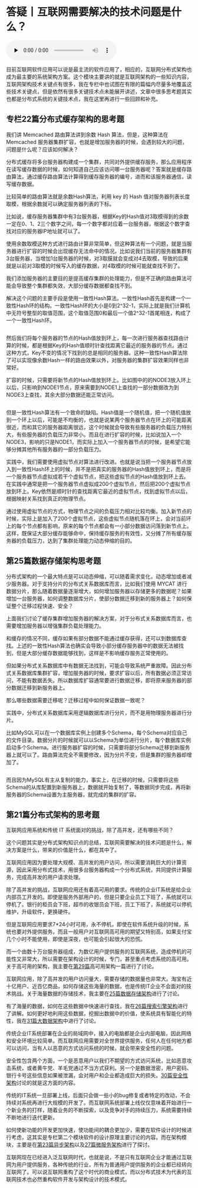 # 答疑丨互联网需要解决的技术问题是什么？

<audio id="audio" title="答疑丨互联网需要解决的技术问题是什么？" controls="" preload="none"><source id="mp3" src="https://static001.geekbang.org/resource/audio/5e/4e/5eda7fbe9a5e2f9d539260a70f08d14e.mp3"></audio>

目前互联网软件应用可以说是最主流的软件应用了，相应的，互联网分布式架构也成为最主要的系统架构方案。这个模块主要讲的就是互联网架构的一些知识内容，互联网架构技术关键点有很多，我在专栏中也试图在有限的篇幅内尽量多地覆盖这些技术关键点，但是依然有很多关键技术点未能展开讲述，文章中很多思考题其实也都是分布式系统的关键技术点，我在这里再进行一些回顾和补充。

## 专栏22篇分布式缓存架构的思考题

> 
我们讲 Memcached 路由算法讲到余数 Hash 算法，但是，这种算法在 Memcached 服务器集群扩容，也就是增加服务器的时候，会遇到较大的问题，问题是什么呢？应该如何解决？


分布式缓存将多台服务器构建成一个集群，共同对外提供缓存服务，那么应用程序在读写缓存数据的时候，如何知道自己应该访问哪一台服务器呢？答案就是缓存路由算法，通过缓存路由算法计算得到缓存服务器的编号，进而和该服务器通信，读写缓存数据。

比较简单的路由算法就是余数Hash算法，利用 key 的 Hash 值对服务器列表长度取模，根据余数就可以确定服务器列表的下标。

比如说，缓存服务器集群中有3台服务器，根据Key的Hash值对3取模得到的余数一定在0、1、2三个数字之间，每一个数字都对应着一台服务器，根据这个数字查找对应的服务器IP地址就可以了。

使用余数取模这种方式进行路由计算非常简单，但这种算法有一个问题，就是当服务器进行扩容的时候会出现缓存无法命中的情况。比如说我们当前的服务器集群有3台服务器，当增加1台服务器的时候，对3取膜就会变成对4去取模，导致的后果就是以前对3取模的时候写入的缓存数据，对4取模的时候可能就查找不到了。

我们添加服务器的主要目的是提高缓存集群的处理能力，但是不正确的路由算法可能会导致整个集群都失效，大部分缓存数据都查找不到。

解决这个问题的主要手段是使用一致性Hash算法。一致性Hash首先是构建一个一致性Hash环的结构。一致性Hash环的大小是0到2^32-1，实际上就是我们计算机中无符号整型的取值范围，这个取值范围0和最后一个值2^32-1首尾相连，构成了一个一致性Hash环。

<img src="https://static001.geekbang.org/resource/image/44/0c/4455936c6951284c8b8d0ef63b3b2a0c.png" alt="">

然后我们将每个服务器的节点的Hash值放到环上，每一次进行服务器查找路由计算的时候，都是根据Key的Hash值顺时针查找距离它最近的服务器的节点。通过这种方式，Key不变的情况下找到的总是相同的服务器。这种一致性Hash算法除了可以实现像余数Hash一样的路由效果以外，对服务器的集群扩容效果同样也非常好。

扩容的时候，只需要将新节点的Hash值放到环上。比如图中的的NODE3放入环上以后，只影响到NODE1节点，原来需要到NODE1上查找的一部分数据改为到NODE3上查找，其余大部分数据还能正常访问。

<img src="https://static001.geekbang.org/resource/image/6e/4c/6e4981953515fbb2300d0af61dd2a74c.png" alt="">

但是一致性Hash算法有一个致命的缺陷。Hash值是一个随机值，把一个随机值放到一个环上以后，可能是不均衡的，也就是说某两个服务器节点在环上的可能距离很近，而和其它的服务器距离很远，这个时候就会导致有些服务器的负载压力特别大，有些服务器的负载压力非常小。而且在进行扩容的时候，比如说加入一个NODE3，影响的只是NODE1，而实际上加入一个服务器节点的时候，是希望它能够分摊其他所有服务器的一部分负载压力。

实践中，我们需要使用虚拟节点对算法进行改进。也就是说当把一个服务器节点放入到一致性Hash环上的时候，并不是把真实的服务器的Hash值放到环上，而是将一个服务器节点虚拟成若干个虚拟节点，把这些虚拟节点的Hash值放到环上去。在实践中通常是把一个服务器节点虚拟成200个虚拟节点，然后把200个虚拟节点放到环上。Key依然是顺时针的查找距离它最近的虚拟节点，找到虚拟节点以后，根据映射关系找到真正的物理节点。

通过使用虚拟节点的方式，物理节点之间的负载压力相对比较均衡。加入新节点的时候，实际上是加入了200个虚拟节点，这些虚拟节点随机落在环上，会对当前环上的每个节点都有影响，原来的每个节点都会有一小部分数据访问落到新节点上。这样，既保证大部分缓存能够命中，保持缓存服务的有效性，又分摊了所有缓存服务器的负载压力，达到了集群处理能力动态伸缩的目的。

## 第25篇数据存储架构思考题

> 
分布式架构的一个最大特点是可以动态伸缩，可以随着需求变化，动态增加或者减少服务器。对于支持分片的分布式关系数据库而言，比如我们使用 MYCAT 进行数据分片，那么随着数据量逐渐增大，如何增加服务器以存储更多的数据呢？如果增加一台服务器，如何调整数据库分片，使部分数据迁移到新的服务器上？如何保证整个迁移过程快速、安全？


上面我们讨论了缓存集群增加服务器的解决方案，对于分布式关系数据库而言，也需要增加服务器以增强集群负载处理能力。

和缓存的情况不同，缓存如果有部分数据不能通过缓存获得，还可以到数据库查找。上述的一致性Hash算法也确实会导致小部分缓存服务器中的数据无法被找到，但是大部分缓存数据能够找到，这样是不影响缓存服务正常使用的。

但如果分布式关系数据库中有数据无法找到，可能会导致系统严重故障。因此分布式关系数据库集群扩容，增加服务器的时候，要求扩容以后，所有数据必须正常访问，不能有数据丢失。所以数据库扩容通常要进行数据迁移，即将原来服务器的部分数据迁移到新服务器上。

那么哪些数据需要迁移呢？迁移过程中如何保证数据一致呢？

实践中，分布式关系数据库采用逻辑数据库进行分片，而不是用物理服务器进行分片。

比如MySQL可以在一个数据库实例上创建多个Schema，每个Schema对应自己的文件目录。数据分片的时候就可以以Schema为单位进行分片，每个数据库实例启动多个Schema。进行服务器扩容的时候，只需要将部分Schema迁移到新服务器上就可以了。路由算法完全不需要修改，因为分片不变，但是集群的服务器却增加了。

<img src="https://static001.geekbang.org/resource/image/5a/11/5ac8d7119acaeb1d4dc70959ae2e1d11.png" alt="">

而且因为MySQL有主从复制的能力，事实上，在迁移的时候，只需要将这些Schema的从库配置到新服务器上，数据就开始复制了，等数据同步完成，再将新服务器的Schema设置为主服务器，就完成的集群的扩容。

## 第21篇分布式架构的思考题

> 
互联网应用系统和传统 IT 系统面对的挑战，除了高并发，还有哪些不同？


这个问题其实是分布式架构知识点的总结，互联网需要解决的技术问题是什么，解决方案是什么，带来的价值是什么，都在其中了。

互联网应用因为要处理大规模、高并发的用户访问，所以需要消耗巨大的计算资源，因此采用分布式技术，用很多台服务器构成一个分布式系统，共同提供计算服务，完成高并发的用户请求处理。

除了高并发的挑战，互联网应用还有着高可用的要求。传统的企业IT系统是给企业内部员工开发的。即使是服务外部用户的，但是只要企业员工下班了，系统就可以停机了。银行的柜员会下班，超市的收银员会下班，员工下班了，系统就可以停机维护，升级软件，更换硬件。

但是互联网应用要求7*24小时可用，永不停机，即使在软件系统升级的时候，系统也要对外提供服务。而且一般用户对互联网高可用的期望又特别高，如果支付宝几个小时不能使用，即使是深夜，也可能会引起很大的恐慌。

而一个由数十万台服务器组成，为数亿用户提供服务的互联网系统，造成停机的可能性又非常大，所以需要在架构设计的时候，专门，甚至重点考虑系统的高可用。关于高可用的架构，我主要在[第29篇](https://time.geekbang.org/column/article/191465)高可用架构一篇进行了讨论。

互联网应用，除了高并发的用户访问量大，需要存储的数据量也非常大。淘宝有近十亿用户、近百亿商品，如何存储这些海量的数据，也是传统IT企业不会面对的技术挑战。关于海量数据的存储技术，我主要在[25篇数据存储架构](https://time.geekbang.org/column/article/190728)进行了讨论。

有了海量的数据，如何在这些数据中快速进行查找，我在[26篇搜索引擎架构](https://time.geekbang.org/column/article/190702)进行了讲解。如何更好地利用这些数据，挖掘出数据中的价值，使系统具有智能化的特性，我在[31篇大数据架构](https://time.geekbang.org/column/article/193536)中进行了讨论。

传统企业IT系统部署在企业的局域网中，接入的电脑都是企业内部电脑，因此网络和安全环境比较简单。而互联网应用需要对全世界提供服务，任何人在任何地方都可以访问，当有人以恶意的方式访问系统的时候，就会带来安全性的问题。

安全性包含两个方面，一个是恶意用户以我们不期望的方式访问系统，比如恶意攻击系统，或者黄牛党、羊毛党通过不当方式获利。另一个是数据泄密，用户密码、银行卡号这些信息如果被泄漏，会对用户和企业都造成巨大的损失。[30篇安全性架构](https://time.geekbang.org/column/article/193296)讨论的就是这方面的内容。

传统的IT系统一旦部署上线，后面只会做一些小的bug修复或者特定的改动，不会持续对系统再进行大规模的开发了。而互联网系统部署上线仅仅意味着开始进行一个新业务的打样，随着业务的不断探索，以及竞争对手的持续压力，系统需要持续不断地进行迭代更新。

如何使新功能的开发更加快速，使功能间的耦合更加少，需要在软件设计的时候进行考虑，这其实是专栏第二个模块软件的设计原理主要讨论的内容。而在架构模块，主要是在[第23篇异步架构](https://time.geekbang.org/column/article/189041)以及[27篇微服务架构](https://time.geekbang.org/column/article/191438)进行了探讨。

互联网现在已经进入泛互联网时代，也就是说，不是只有互联网企业才能通过互联网为用户提供服务，各种传统的行业，所有为普通用户提供服务的企业都已经转向互联网了。可以说互联网重构了这个时代的商业模式，而以分布式技术为代表的互联网技术也必然重构软件开发与架构设计的技术模式。
